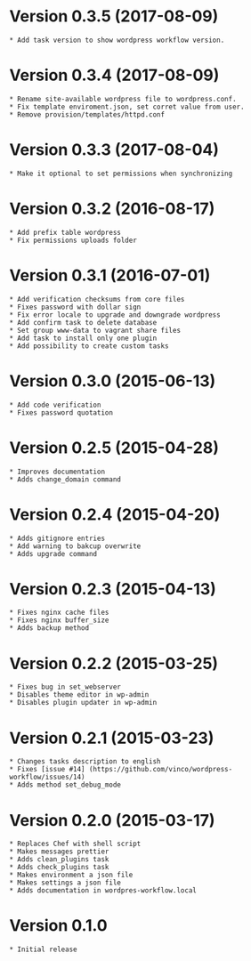 
# Version 0.3.5 (2017-08-09)
    * Add task version to show wordpress workflow version.

# Version 0.3.4 (2017-08-09)
    * Rename site-available wordpress file to wordpress.conf.
    * Fix template enviroment.json, set corret value from user.
    * Remove provision/templates/httpd.conf

# Version 0.3.3 (2017-08-04)
    * Make it optional to set permissions when synchronizing
    
# Version 0.3.2 (2016-08-17)
    * Add prefix table wordpress
    * Fix permissions uploads folder
    
# Version 0.3.1 (2016-07-01)
    * Add verification checksums from core files
    * Fixes password with dollar sign
    * Fix error locale to upgrade and downgrade wordpress
    * Add confirm task to delete database
    * Set group www-data to vagrant share files
    * Add task to install only one plugin
    * Add possibility to create custom tasks

# Version 0.3.0 (2015-06-13)
    * Add code verification
    * Fixes password quotation

# Version 0.2.5 (2015-04-28)
    * Improves documentation
    * Adds change_domain command

# Version 0.2.4 (2015-04-20)
    * Adds gitignore entries
    * Add warning to bakcup overwrite
    * Adds upgrade command

# Version 0.2.3 (2015-04-13)

    * Fixes nginx cache files
    * Fixes nginx buffer_size
    * Adds backup method

# Version 0.2.2 (2015-03-25)

    * Fixes bug in set_webserver
    * Disables theme editor in wp-admin
    * Disables plugin updater in wp-admin

# Version 0.2.1 (2015-03-23)

    * Changes tasks description to english
    * Fixes [issue #14] (https://github.com/vinco/wordpress-workflow/issues/14)
    * Adds method set_debug_mode

# Version 0.2.0 (2015-03-17)

    * Replaces Chef with shell script
    * Makes messages prettier
    * Adds clean_plugins task
    * Adds check_plugins task
    * Makes environment a json file
    * Makes settings a json file
    * Adds documentation in wordpres-workflow.local

# Version 0.1.0

    * Initial release
